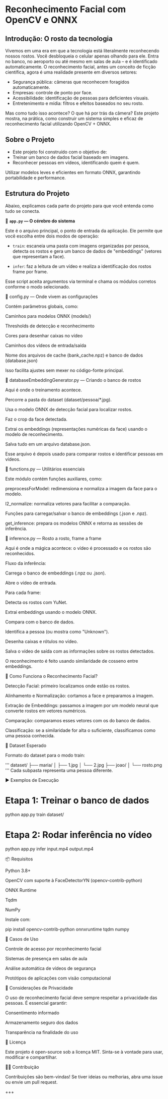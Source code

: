 # **Reconhecimento Facial com OpenCV e ONNX**
## Introdução: O rosto da tecnologia

Vivemos em uma era em que a tecnologia está literalmente reconhecendo nossos rostos. Você desbloqueia o celular apenas olhando para ele. Entra no banco, no aeroporto ou até mesmo em salas de aula – e é identificado automaticamente. O reconhecimento facial, antes um conceito de ficção científica, agora é uma realidade presente em diversos setores:

- Segurança pública: câmeras que reconhecem foragidos automaticamente.
- Empresas: controle de ponto por face.
- Acessibilidade: identificação de pessoas para deficientes visuais.
- Entretenimento e mídia: filtros e efeitos baseados no seu rosto.

Mas como tudo isso acontece? O que há por trás da câmera?
Este projeto mostra, na prática, como construir um sistema simples e eficaz de reconhecimento facial utilizando OpenCV + ONNX.

## **Sobre o Projeto**

- Este projeto foi construído com o objetivo de:
- Treinar um banco de dados facial baseado em imagens.
- Reconhecer pessoas em vídeos, identificando quem é quem.

Utilizar modelos leves e eficientes em formato ONNX, garantindo portabilidade e performance.

## **Estrutura do Projeto**

Abaixo, explicamos cada parte do projeto para que você entenda como tudo se conecta.

🔹 **```app.py``` — O cérebro do sistema**

Este é o arquivo principal, o ponto de entrada da aplicação. Ele permite que você escolha entre dois modos de operação:

- ```train```: escaneia uma pasta com imagens organizadas por pessoa, detecta os rostos e gera um banco de dados de "embeddings" (vetores que representam a face).

- ```infer```: faz a leitura de um vídeo e realiza a identificação dos rostos frame por frame.

Esse script aceita argumentos via terminal e chama os módulos corretos conforme o modo selecionado.

🔹 config.py — Onde vivem as configurações

Contém parâmetros globais, como:

Caminhos para modelos ONNX (models/)

Thresholds de detecção e reconhecimento

Cores para desenhar caixas no vídeo

Caminhos dos vídeos de entrada/saída

Nome dos arquivos de cache (bank_cache.npz) e banco de dados (database.json)

Isso facilita ajustes sem mexer no código-fonte principal.

🔹 databaseEmbeddingGenerator.py — Criando o banco de rostos

Aqui é onde o treinamento acontece.

Percorre a pasta do dataset (dataset/pessoa/*.jpg).

Usa o modelo ONNX de detecção facial para localizar rostos.

Faz o crop da face detectada.

Extrai os embeddings (representações numéricas da face) usando o modelo de reconhecimento.

Salva tudo em um arquivo database.json.

Esse arquivo é depois usado para comparar rostos e identificar pessoas em vídeos.

🔹 functions.py — Utilitários essenciais

Este módulo contém funções auxiliares, como:

preprocessForModel: redimensiona e normaliza a imagem da face para o modelo.

l2_normalize: normaliza vetores para facilitar a comparação.

Funções para carregar/salvar o banco de embeddings (.json e .npz).

get_inference: prepara os modelos ONNX e retorna as sessões de inferência.

🔹 inference.py — Rosto a rosto, frame a frame

Aqui é onde a mágica acontece: o vídeo é processado e os rostos são reconhecidos.

Fluxo da inferência:

Carrega o banco de embeddings (.npz ou .json).

Abre o vídeo de entrada.

Para cada frame:

Detecta os rostos com YuNet.

Extrai embeddings usando o modelo ONNX.

Compara com o banco de dados.

Identifica a pessoa (ou mostra como "Unknown").

Desenha caixas e rótulos no vídeo.

Salva o vídeo de saída com as informações sobre os rostos detectados.

O reconhecimento é feito usando similaridade de cosseno entre embeddings.

🧠 Como Funciona o Reconhecimento Facial?

Detecção Facial: primeiro localizamos onde estão os rostos.

Alinhamento e Normalização: cortamos a face e preparamos a imagem.

Extração de Embeddings: passamos a imagem por um modelo neural que converte rostos em vetores numéricos.

Comparação: comparamos esses vetores com os do banco de dados.

Classificação: se a similaridade for alta o suficiente, classificamos como uma pessoa conhecida.

🧪 Dataset Esperado

Formato do dataset para o modo train:

'''
dataset/
├── maria/
│   ├── 1.jpg
│   └── 2.jpg
├── joao/
│   └── rosto.png
'''
Cada subpasta representa uma pessoa diferente.

▶️ Exemplos de Execução
# Etapa 1: Treinar o banco de dados
python app.py train dataset/

# Etapa 2: Rodar inferência no vídeo
python app.py infer input.mp4 output.mp4

📦 Requisitos

Python 3.8+

OpenCV com suporte à FaceDetectorYN (opencv-contrib-python)

ONNX Runtime

Tqdm

NumPy

Instale com:

pip install opencv-contrib-python onnxruntime tqdm numpy

💼 Casos de Uso

Controle de acesso por reconhecimento facial

Sistemas de presença em salas de aula

Análise automática de vídeos de segurança

Protótipos de aplicações com visão computacional

🔐 Considerações de Privacidade

O uso de reconhecimento facial deve sempre respeitar a privacidade das pessoas. É essencial garantir:

Consentimento informado

Armazenamento seguro dos dados

Transparência na finalidade do uso

🧾 Licença

Este projeto é open-source sob a licença MIT.
Sinta-se à vontade para usar, modificar e compartilhar.

👨‍💻 Contribuição

Contribuições são bem-vindas! Se tiver ideias ou melhorias, abra uma issue ou envie um pull request.

+++
